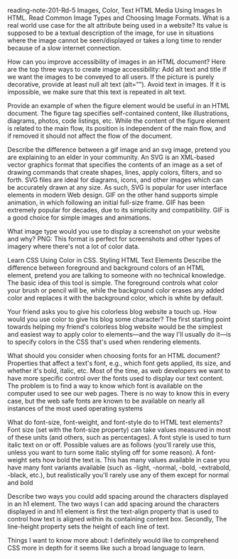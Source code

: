 reading-note-201-Rd-5
Images, Color, Text
HTML Media
Using Images In HTML. Read Common Image Types and Choosing Image Formats.
What is a real world use case for the alt attribute being used in a website? Its value is supposed to be a textual description of the image, for use in situations where the image cannot be seen/displayed or takes a long time to render because of a slow internet connection.

How can you improve accessibility of images in an HTML document? Here are the top three ways to create image accessibility: Add alt text and title if we want the images to be conveyed to all users. If the picture is purely decorative, provide at least null alt text (alt=””). Avoid text in images. If it is impossible, we make sure that this text is repeated in alt text.

Provide an example of when the figure element would be useful in an HTML document. The figure tag specifies self-contained content, like illustrations, diagrams, photos, code listings, etc. While the content of the figure element is related to the main flow, its position is independent of the main flow, and if removed it should not affect the flow of the document.

Describe the difference between a gif image and an svg image, pretend you are explaining to an elder in your community. An SVG is an XML-based vector graphics format that specifies the contents of an image as a set of drawing commands that create shapes, lines, apply colors, filters, and so forth. SVG files are ideal for diagrams, icons, and other images which can be accurately drawn at any size. As such, SVG is popular for user interface elements in modern Web design. GIF on the other hand supports simple animation, in which following an initial full-size frame. GIF has been extremely popular for decades, due to its simplicity and compatibility. GIF is a good choice for simple images and animations.

What image type would you use to display a screenshot on your website and why? PNG: This format is perfect for screenshots and other types of imagery where there's not a lot of color data.

Learn CSS
Using Color in CSS. Styling HTML Text Elements
Describe the difference between foreground and background colors of an HTML element, pretend you are talking to someone with no technical knowledge. The basic idea of this tool is simple. The foreground controls what color your brush or pencil will be, while the background color erases any added color and replaces it with the background color, which is white by default.

Your friend asks you to give his colorless blog website a touch up. How would you use color to give his blog some character? The first starting point towards helping my friend's colorless blog website would be the simplest and easiest way to apply color to elements—and the way I'll usually do it—is to specify colors in the CSS that's used when rendering elements.

What should you consider when choosing fonts for an HTML document? Properties that affect a text's font, e.g., which font gets applied, its size, and whether it's bold, italic, etc. Most of the time, as web developers we want to have more specific control over the fonts used to display our text content. The problem is to find a way to know which font is available on the computer used to see our web pages. There is no way to know this in every case, but the web safe fonts are known to be available on nearly all instances of the most used operating systems

What do font-size, font-weight, and font-style do to HTML text elements? Font size (set with the font-size property) can take values measured in most of these units (and others, such as percentages). A font style is used to turn italic text on or off. Possible values are as follows (you'll rarely use this, unless you want to turn some italic styling off for some reason). A font-weight sets how bold the text is. This has many values available in case you have many font variants available (such as -light, -normal, -bold, -extrabold, -black, etc.), but realistically you'll rarely use any of them except for normal and bold

Describe two ways you could add spacing around the characters displayed in an h1 element. The two ways I can add spacing around the characters displayed in and h1 element is first the text-align property that is used to control how text is aligned within its containing content box. Secondly, The line-height property sets the height of each line of text.

Things I want to know more about:
I definitely would like to comprehend CSS more in depth for it seems like such a broad language to learn.